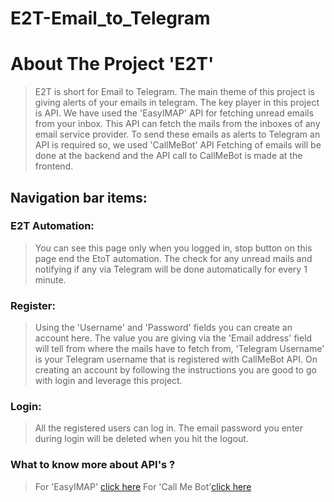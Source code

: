 # E2T-Email_to_Telegram
# About The Project 'E2T'
> E2T is short for Email to Telegram. The main theme of this project is giving alerts of your emails in telegram. The key player in this project is API. We have used the 
> 'EasyIMAP' API for fetching unread emails from your inbox. This API can fetch the mails from the inboxes of any email service provider. To send these emails as alerts to
> Telegram an API is required so, we used 'CallMeBot' API Fetching of emails will be done at the backend and the API call to CallMeBot is made at the frontend.
## Navigation bar items:
### E2T Automation:
> You can see this page only when you logged in, stop button on this page end the EtoT automation. The check for any unread mails and notifying if any via Telegram will be
> done automatically for every 1 minute.
### Register:
> Using the 'Username' and 'Password' fields you can create an account here. The value you are giving via the 'Email address' field will tell from where the mails have to
> fetch from, 'Telegram Username' is your Telegram username that is registered with CallMeBot API. On creating an account by following the instructions you are good to go
> with login and leverage this project.
### Login:
> All the registered users can log in. The email password you enter during login will be deleted when you hit the logout.

### What to know more about API's ?
> For 'EasyIMAP' [click here](https://pypi.org/project/easyimap/)
> For 'Call Me Bot'[click here](https://www.callmebot.com/blog/telegram-text-messages/)
				



